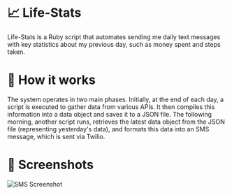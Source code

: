 
# 📈 Life-Stats

Life-Stats is a Ruby script that automates sending me daily text messages with key statistics about my previous day, such as money spent and steps taken.

# 📩 How it works 

The system operates in two main phases. Initially, at the end of each day, a script is executed to gather data from various APIs. It then compiles this information into a data object and saves it to a JSON file. The following morning, another script runs, retrieves the latest data object from the JSON file (representing yesterday's data), and formats this data into an SMS message, which is sent via Twilio.

# 🌄 Screenshots

![SMS Screenshot](../img/text.jpg?raw=true "Text Image")


